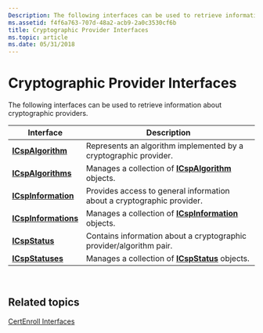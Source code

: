 ```yaml
---
Description: The following interfaces can be used to retrieve information about cryptographic providers.
ms.assetid: f4f6a763-707d-48a2-acb9-2a0c3530cf6b
title: Cryptographic Provider Interfaces
ms.topic: article
ms.date: 05/31/2018
---
```


# Cryptographic Provider Interfaces

The following interfaces can be used to retrieve information about cryptographic providers.



| Interface                                    | Description                                                                  |
|----------------------------------------------|------------------------------------------------------------------------------|
| [**ICspAlgorithm**](/windows/desktop/api/CertEnroll/nn-certenroll-icspalgorithm)       | Represents an algorithm implemented by a cryptographic provider.             |
| [**ICspAlgorithms**](/windows/desktop/api/CertEnroll/nn-certenroll-icspalgorithms)     | Manages a collection of [**ICspAlgorithm**](/windows/desktop/api/CertEnroll/nn-certenroll-ix509namevaluepair) objects. |
| [**ICspInformation**](/windows/desktop/api/CertEnroll/nn-certenroll-icspinformation)   | Provides access to general information about a cryptographic provider.       |
| [**ICspInformations**](/windows/desktop/api/CertEnroll/nn-certenroll-icspinformations) | Manages a collection of [**ICspInformation**](/windows/desktop/api/CertEnroll/nn-certenroll-icspinformation) objects.  |
| [**ICspStatus**](/windows/desktop/api/CertEnroll/nn-certenroll-icspstatus)             | Contains information about a cryptographic provider/algorithm pair.          |
| [**ICspStatuses**](/windows/desktop/api/CertEnroll/nn-certenroll-icspstatuses)         | Manages a collection of [**ICspStatus**](/windows/desktop/api/CertEnroll/nn-certenroll-icspstatus) objects.            |



 

## Related topics

<dl> <dt>

[CertEnroll Interfaces](certenroll-interfaces.md)
</dt> </dl>

 

 



